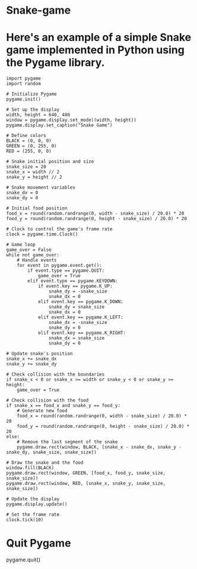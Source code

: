 # Snake-game
# Here's an example of a simple Snake game implemented in Python using the Pygame library.

    import pygame
    import random

    # Initialize Pygame
    pygame.init()

    # Set up the display
    width, height = 640, 480
    window = pygame.display.set_mode((width, height))
    pygame.display.set_caption("Snake Game")

    # Define colors
    BLACK = (0, 0, 0)
    GREEN = (0, 255, 0)
    RED = (255, 0, 0)

    # Snake initial position and size
    snake_size = 20
    snake_x = width // 2
    snake_y = height // 2

    # Snake movement variables
    snake_dx = 0
    snake_dy = 0

    # Initial food position
    food_x = round(random.randrange(0, width - snake_size) / 20.0) * 20
    food_y = round(random.randrange(0, height - snake_size) / 20.0) * 20

    # Clock to control the game's frame rate
    clock = pygame.time.Clock()

    # Game loop
    game_over = False
    while not game_over:
        # Handle events
        for event in pygame.event.get():
            if event.type == pygame.QUIT:
                game_over = True
            elif event.type == pygame.KEYDOWN:
                if event.key == pygame.K_UP:
                    snake_dy = -snake_size
                    snake_dx = 0
                elif event.key == pygame.K_DOWN:
                    snake_dy = snake_size
                    snake_dx = 0
                elif event.key == pygame.K_LEFT:
                    snake_dx = -snake_size
                    snake_dy = 0
                elif event.key == pygame.K_RIGHT:
                    snake_dx = snake_size
                    snake_dy = 0

    # Update snake's position
    snake_x += snake_dx
    snake_y += snake_dy

    # Check collision with the boundaries
    if snake_x < 0 or snake_x >= width or snake_y < 0 or snake_y >= height:
        game_over = True

    # Check collision with the food
    if snake_x == food_x and snake_y == food_y:
        # Generate new food
        food_x = round(random.randrange(0, width - snake_size) / 20.0) * 20
        food_y = round(random.randrange(0, height - snake_size) / 20.0) * 20
    else:
        # Remove the last segment of the snake
        pygame.draw.rect(window, BLACK, [snake_x - snake_dx, snake_y - snake_dy, snake_size, snake_size])

    # Draw the snake and the food
    window.fill(BLACK)
    pygame.draw.rect(window, GREEN, [food_x, food_y, snake_size, snake_size])
    pygame.draw.rect(window, RED, [snake_x, snake_y, snake_size, snake_size])

    # Update the display
    pygame.display.update()

    # Set the frame rate
    clock.tick(10)

# Quit Pygame
pygame.quit()
